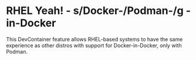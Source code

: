 # RHEL Yeah! - s/Docker-/Podman-/g -in-Docker

This DevContainer feature allows RHEL-based systems to have the same experience as other distros with support for Docker-in-Docker, only with Podman.